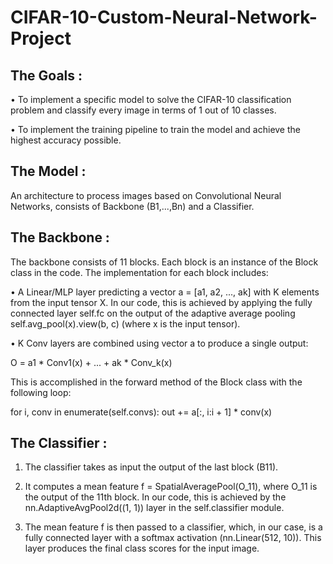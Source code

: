 # CIFAR-10-Custom-Neural-Network-Project

 ## The Goals : 

•	To implement a specific model to solve the CIFAR-10 classification problem and classify every image in terms of 1 out of 10 classes.

•	To implement the training pipeline to train the model and achieve the highest accuracy possible.

## The Model : 
An architecture to process images based on Convolutional Neural Networks, consists of Backbone (B1,...,Bn) and a Classifier.

## The Backbone :
The backbone consists of 11 blocks. Each block is an instance of the Block class in the code. The implementation for each block includes:

• A Linear/MLP layer predicting a vector a = [a1, a2, ..., ak] with K elements from the input tensor X. In our code, this is achieved by applying the fully connected layer self.fc on the output of the adaptive average pooling self.avg_pool(x).view(b, c) (where x is the input tensor).

• K Conv layers are combined using vector a to produce a single output:

O = a1 * Conv1(x) + ... + ak * Conv_k(x)

This is accomplished in the forward method of the Block class with the following loop:

for i, conv in enumerate(self.convs): out += a[:, i:i + 1] * conv(x)

## The Classifier :

1. The classifier takes as input the output of the last block (B11).

2. It computes a mean feature f = SpatialAveragePool(O_11), where O_11 is the output of the 11th block. In our code, this is achieved by the nn.AdaptiveAvgPool2d((1, 1)) layer in the self.classifier module.

3. The mean feature f is then passed to a classifier, which, in our case, is a fully connected layer with a softmax activation (nn.Linear(512, 10)). This layer produces the final class scores for the input image.

